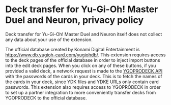# Deck transfer for Yu-Gi-Oh! Master Duel and Neuron, privacy policy

Deck transfer for Yu-Gi-Oh! Master Duel and Neuron itself does not collect any data
about your use of the extension.

The official database created by Konami Digital Entertainment is https://www.db.yugioh-card.com/yugiohdb/.
This extension requires access to the deck pages of the official database in
order to inject import buttons into the edit deck pages. When you click on any
of these buttons, if you provided a valid deck, a network request is made to the
[YGOPRODECK API](https://ygoprodeck.com/api-guide/) with the passwords of the
cards in your deck. This is to fetch the names of the cards in your deck,
since YDK files and YDKE URLs only contain card passwords.
This extension also requires access to YGOPRODECK in order to set up a partner
integration to more conveniently transfer decks from YGOPRODECK to the official database.
